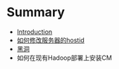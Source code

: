 # Summary

* [Introduction](README.md)
* [如何修改服务器的hostid](modify_hostid.md)
* [黑洞](hei_dong.md)
* 如何在现有Hadoop部署上安装CM

